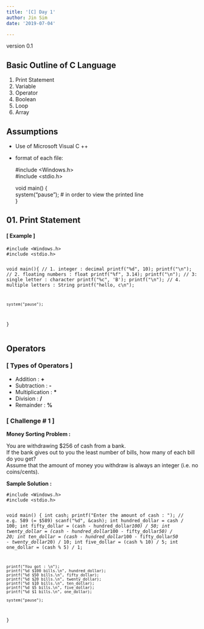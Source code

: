 ```yaml
---
title: '[C] Day 1'
author: Jin Sim
date: '2019-07-04'

---
```


<p>version 0.1</p>
<h2 id="basic-outline-of-c-language">Basic Outline of C Language</h2>
<ol>
<li>Print Statement</li>
<li>Variable</li>
<li>Operator</li>
<li>Boolean</li>
<li>Loop</li>
<li>Array</li>
</ol>
<h2 id="assumptions">Assumptions</h2>
<ul>
<li>
<p>Use of Microsoft Visual C ++</p>
</li>
<li>
<p>format of each file:</p>
<p>#include &lt;Windows.h&gt;<br>
#include &lt;stdio.h&gt;</p>
<p>void main() {<br>
system(“pause”);	# in order to view the printed line<br>
}</p>
</li>
</ul>
<h2 id="print-statement">01. Print Statement</h2>
<h4 id="example-">[ Example ]</h4>
<pre><code>#include &lt;Windows.h&gt;
#include &lt;stdio.h&gt;

void main(){
    // 1. integer : decimal
    printf("%d", 10);    printf("\n");
    // 2. floating numbers : float
    printf("%f", 3.14);    printf("\n");
    // 3: single letter : character
    printf("%c", 'B');    printf("\n");
    // 4. multiple letters : String
    printf("hello, c\n");
    
    system("pause");
}
</code></pre>
<h2 id="operators">Operators</h2>
<h3 id="types-of-operators-">[ Types of Operators ]</h3>
<ul>
<li>Addition	: 	<strong>+</strong></li>
<li>Subtraction	:	<strong>-</strong></li>
<li>Multiplication	:	<strong>*</strong></li>
<li>Division	:	<strong>/</strong></li>
<li>Remainder	:	<strong>%</strong></li>
</ul>
<h3 id="challenge--1-">[ Challenge # 1 ]</h3>
<p><strong>Money Sorting Problem :</strong></p>
<p>You are withdrawing $256 of cash from a bank.<br>
If the bank gives out to you the least number of bills, how many of each bill do you get?<br>
Assume that the amount of money you withdraw is always an integer (i.e. no coins/cents).</p>
<p><strong>Sample Solution :</strong></p>
<pre><code>#include &lt;Windows.h&gt;
#include &lt;stdio.h&gt;

void main() {
	int cash;
	printf("Enter the amount of cash : ");	// e.g. 589 (= $589)
	scanf("%d", &amp;cash);
	int hundred_dollar = cash / 100;
	int fifty_dollar = (cash - hundred_dollar*100) / 50;
	int twenty_dollar = (cash - hundred_dollar*100 - fifty_dollar*50) / 20;
	int ten_dollar = (cash - hundred_dollar*100 - fifty_dollar*50 - twenty_dollar*20) / 10;
	int five_dollar = (cash % 10) / 5;
	int one_dollar = (cash % 5) / 1;
			
	printf("You got : \n");
	printf("%d $100 bills.\n", hundred_dollar);
	printf("%d $50 bills.\n", fifty_dollar);
	printf("%d $20 bills.\n", twenty_dollar);
	printf("%d $10 bills.\n", ten_dollar);
	printf("%d $5 bills.\n", five_dollar);
	printf("%d $1 bills.\n", one_dollar);

	system("pause");
}
</code></pre>


